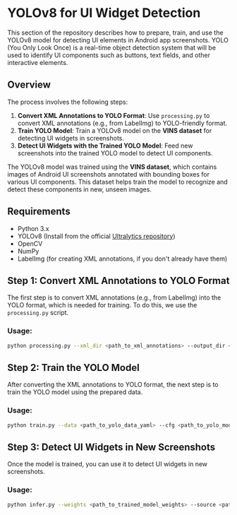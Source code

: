 # YOLOv8 for UI Widget Detection

This section of the repository describes how to prepare, train, and use the YOLOv8 model for detecting UI elements in Android app screenshots. YOLO (You Only Look Once) is a real-time object detection system that will be used to identify UI components such as buttons, text fields, and other interactive elements.

## Overview

The process involves the following steps:

1. **Convert XML Annotations to YOLO Format**: Use `processing.py` to convert XML annotations (e.g., from LabelImg) to YOLO-friendly format.
2. **Train YOLO Model**: Train a YOLOv8 model on the **VINS dataset** for detecting UI widgets in screenshots.
3. **Detect UI Widgets with the Trained YOLO Model**: Feed new screenshots into the trained YOLO model to detect UI components.

The YOLOv8 model was trained using the **VINS dataset**, which contains images of Android UI screenshots annotated with bounding boxes for various UI components. This dataset helps train the model to recognize and detect these components in new, unseen images.


## Requirements

- Python 3.x
- YOLOv8 (Install from the official [Ultralytics repository](https://github.com/ultralytics/ultralytics))
- OpenCV
- NumPy
- LabelImg (for creating XML annotations, if you don't already have them)


## Step 1: Convert XML Annotations to YOLO Format

The first step is to convert XML annotations (e.g., from LabelImg) into the YOLO format, which is needed for training. To do this, we use the `processing.py` script.

### Usage:

```bash
python processing.py --xml_dir <path_to_xml_annotations> --output_dir <path_to_yolo_format_output>
```
## Step 2: Train the YOLO Model
After converting the XML annotations to YOLO format, the next step is to train the YOLO model using the prepared data.

### Usage:

```bash
python train.py --data <path_to_yolo_data_yaml> --cfg <path_to_yolo_model_cfg> --weights yolov8.pt --batch-size 16 --epochs 300
```
## Step 3: Detect UI Widgets in New Screenshots
Once the model is trained, you can use it to detect UI widgets in new screenshots.

### Usage:

```bash
python infer.py --weights <path_to_trained_model_weights> --source <path_to_screenshot_directory> --output <path_to_output_directory>
```
